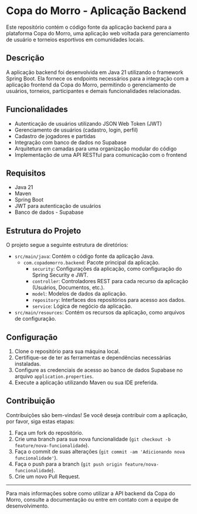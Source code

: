 # Copa do Morro - Aplicação Backend

Este repositório contém o código fonte da aplicação backend para a plataforma Copa do Morro, uma aplicação web voltada para gerenciamento de usuário e torneios esportivos em comunidades locais.

## Descrição

A aplicação backend foi desenvolvida em Java 21 utilizando o framework Spring Boot. Ela fornece os endpoints necessários para a integração com a aplicação frontend da Copa do Morro, permitindo o gerenciamento de usuários, torneios, participantes e demais funcionalidades relacionadas.

## Funcionalidades

- Autenticação de usuários utilizando JSON Web Token (JWT)
- Gerenciamento de usuários (cadastro, login, perfil)
- Cadastro de jogadores e partidas
- Integração com banco de dados no Supabase
- Arquitetura em camadas para uma organização modular do código
- Implementação de uma API RESTful para comunicação com o frontend

## Requisitos

- Java 21
- Maven
- Spring Boot
- JWT para autenticação de usuários
- Banco de dados - Supabase

## Estrutura do Projeto

O projeto segue a seguinte estrutura de diretórios:

- `src/main/java`: Contém o código fonte da aplicação Java.
    - `com.copadomorro.backend`: Pacote principal da aplicação.
        - `security`: Configurações da aplicação, como configuração do Spring Security e JWT.
        - `controller`: Controladores REST para cada recurso da aplicação (Usuários, Documentos, etc.).
        - `model`: Modelos de dados da aplicação.
        - `repository`: Interfaces dos repositórios para acesso aos dados.
        - `service`: Lógica de negócio da aplicação.
- `src/main/resources`: Contém os recursos da aplicação, como arquivos de configuração.

## Configuração

1. Clone o repositório para sua máquina local.
2. Certifique-se de ter as ferramentas e dependências necessárias instaladas.
3. Configure as credenciais de acesso ao banco de dados Supabase no arquivo `application.properties`.
4. Execute a aplicação utilizando Maven ou sua IDE preferida.

## Contribuição

Contribuições são bem-vindas! Se você deseja contribuir com a aplicação, por favor, siga estas etapas:

1. Faça um fork do repositório.
2. Crie uma branch para sua nova funcionalidade (`git checkout -b feature/nova-funcionalidade`).
3. Faça o commit de suas alterações (`git commit -am 'Adicionando nova funcionalidade'`).
4. Faça o push para a branch (`git push origin feature/nova-funcionalidade`).
5. Crie um novo Pull Request.

---

Para mais informações sobre como utilizar a API backend da Copa do Morro, consulte a documentação ou entre em contato com a equipe de desenvolvimento.
